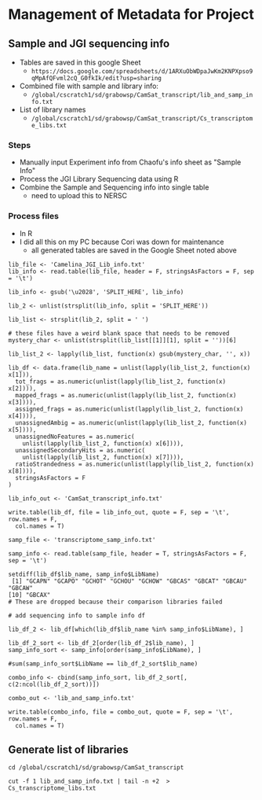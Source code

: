 # Management of Metadata for Project

## Sample and JGI sequencing info
* Tables are saved in this google Sheet
  * `https://docs.google.com/spreadsheets/d/1ARXuObWDpaJwKm2KNPXpso9qMpAfQFvml2cQ_G0fkIk/edit?usp=sharing`
* Combined file with sample and library info:
  * `/global/cscratch1/sd/grabowsp/CamSat_transcript/lib_and_samp_info.txt`
* List of library names
  * `/global/cscratch1/sd/grabowsp/CamSat_transcript/Cs_transcriptome_libs.txt`
### Steps
* Manually input Experiment info from Chaofu's info sheet as "Sample Info"
* Process the JGI Library Sequencing data using R
* Combine the Sample and Sequencing info into single table
  * need to upload this to NERSC
### Process files
* In R
* I did all this on my PC because Cori was down for maintenance
  * all generated tables are saved in the Google Sheet noted above
```
lib_file <- 'Camelina_JGI_Lib_info.txt'
lib_info <- read.table(lib_file, header = F, stringsAsFactors = F, sep = '\t')

lib_info <- gsub('\u2028', 'SPLIT_HERE', lib_info)

lib_2 <- unlist(strsplit(lib_info, split = 'SPLIT_HERE'))

lib_list <- strsplit(lib_2, split = ' ')

# these files have a weird blank space that needs to be removed
mystery_char <- unlist(strsplit(lib_list[[1]][1], split = ''))[6]

lib_list_2 <- lapply(lib_list, function(x) gsub(mystery_char, '', x))

lib_df <- data.frame(lib_name = unlist(lapply(lib_list_2, function(x) x[1])),
  tot_frags = as.numeric(unlist(lapply(lib_list_2, function(x) x[2]))),
  mapped_frags = as.numeric(unlist(lapply(lib_list_2, function(x) x[3]))),
  assigned_frags = as.numeric(unlist(lapply(lib_list_2, function(x) x[4]))),
  unassignedAmbig = as.numeric(unlist(lapply(lib_list_2, function(x) x[5]))),
  unassignedNoFeatures = as.numeric(
    unlist(lapply(lib_list_2, function(x) x[6]))),
  unassignedSecondaryHits = as.numeric(
    unlist(lapply(lib_list_2, function(x) x[7]))),
  ratioStrandedness = as.numeric(unlist(lapply(lib_list_2, function(x) x[8]))),
  stringsAsFactors = F
)

lib_info_out <- 'CamSat_transcript_info.txt'

write.table(lib_df, file = lib_info_out, quote = F, sep = '\t', row.names = F,
  col.names = T)

samp_file <- 'transcriptome_samp_info.txt'

samp_info <- read.table(samp_file, header = T, stringsAsFactors = F, sep = '\t')

setdiff(lib_df$lib_name, samp_info$LibName)
 [1] "GCAPN" "GCAPO" "GCHOT" "GCHOU" "GCHOW" "GBCAS" "GBCAT" "GBCAU" "GBCAW"
[10] "GBCAX"
# These are dropped because their comparison libraries failed

# add sequencing info to sample info df

lib_df_2 <- lib_df[which(lib_df$lib_name %in% samp_info$LibName), ]

lib_df_2_sort <- lib_df_2[order(lib_df_2$lib_name), ]
samp_info_sort <- samp_info[order(samp_info$LibName), ]

#sum(samp_info_sort$LibName == lib_df_2_sort$lib_name)

combo_info <- cbind(samp_info_sort, lib_df_2_sort[, c(2:ncol(lib_df_2_sort))])

combo_out <- 'lib_and_samp_info.txt'

write.table(combo_info, file = combo_out, quote = F, sep = '\t', row.names = F,
  col.names = T)
```

## Generate list of libraries
```
cd /global/cscratch1/sd/grabowsp/CamSat_transcript

cut -f 1 lib_and_samp_info.txt | tail -n +2  > Cs_transcriptome_libs.txt
```
